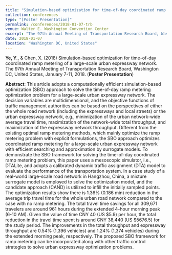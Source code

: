 ```yaml
---
title: "Simulation-based optimization for time-of-day coordinated ramp metering of a large-scale urban expressway network"
collection: conferences
type: "[Poster Presentation]"
permalink: /conferences/2018-01-07-trb
venue: Walter E. Washington Convention Center
excerpt: "The 97th Annual Meeting of Transportation Research Board, Washington DC, United States, January 7-11, 2018."
date: 2018-01-07
location: "Washington DC, United States"
---
```

**Ye, Y.**, & Chen, X. (2018) Simulation-based optimization for time-of-day coordinated ramp metering of a large-scale urban expressway network. The 97th Annual Meeting of Transportation Research Board, Washington DC, United States, January 7-11, 2018. (**Poster Presentation**)

**Abstract**: This article adopts a computationally efficient simulation-based optimization (SBO) approach to solve the time-of-day ramp metering optimization problem for a large-scale urban expressway network. The decision variables are multidimensional, and the objective functions of traffic management authorities can be based on the perspectives of either the whole road network (including the expressways and local streets) or the urban expressway network, e.g., minimization of the urban network-wide average travel time, maximization of the network-wide total throughput, and maximization of the expressway network throughput. Different from the existing optimal ramp metering methods, which mainly optimize the ramp metering problem with explicit formulations, the SBO approach optimizes coordinated ramp metering for a large-scale urban expressway network with efficient searching and approximation by surrogate models. To demonstrate the SBO framework for solving the time-of-day coordinated ramp metering problem, this paper uses a mesoscopic simulator, i.e., DTALite, and adopts a calibrated dynamic traffic assignment (DTA) model to evaluate the performance of the transportation system. In a case study of a real-world large-scale road network in Hangzhou, China, a mixture surrogate model is employed to solve the optimization model, and the candidate approach (CAND) is utilized to infill the initially sampled points. The optimization results show there is 1.36% (0.186 min) reduction in the average trip travel time for the whole urban road network compared to the case with no ramp metering. The total travel time savings for all 309,671 travelers are around 961 hours during the extended 4-hour morning peak (6-10 AM). Given the value of time CNY 40 (US $5.9) per hour, the total reduction in the travel time spent is around CNY 38,440 (US $5676.5) for the study period. The improvements in the total throughput and expressway throughput are 0.54% (1,396 vehicles) and 1.24% (1,374 vehicles) during the extended morning peak, respectively. The proposed SBO framework for ramp metering can be incorporated along with other traffic control strategies to solve urban expressway optimization problems.
